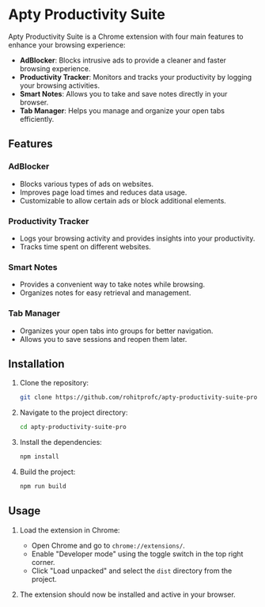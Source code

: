 # Apty Productivity Suite

Apty Productivity Suite is a Chrome extension with four main features to enhance your browsing experience:
- **AdBlocker**: Blocks intrusive ads to provide a cleaner and faster browsing experience.
- **Productivity Tracker**: Monitors and tracks your productivity by logging your browsing activities.
- **Smart Notes**: Allows you to take and save notes directly in your browser.
- **Tab Manager**: Helps you manage and organize your open tabs efficiently.

## Features

### AdBlocker
- Blocks various types of ads on websites.
- Improves page load times and reduces data usage.
- Customizable to allow certain ads or block additional elements.

### Productivity Tracker
- Logs your browsing activity and provides insights into your productivity.
- Tracks time spent on different websites.

### Smart Notes
- Provides a convenient way to take notes while browsing.
- Organizes notes for easy retrieval and management.

### Tab Manager
- Organizes your open tabs into groups for better navigation.
- Allows you to save sessions and reopen them later.

## Installation
1. Clone the repository:
   ```sh
   git clone https://github.com/rohitprofc/apty-productivity-suite-pro.git
   ```
2. Navigate to the project directory:
   ```sh
   cd apty-productivity-suite-pro
   ```
3. Install the dependencies:
   ```sh
   npm install
   ```
4. Build the project:
   ```sh
   npm run build
   ```

## Usage
1. Load the extension in Chrome:
   - Open Chrome and go to `chrome://extensions/`.
   - Enable "Developer mode" using the toggle switch in the top right corner.
   - Click "Load unpacked" and select the `dist` directory from the project.

2. The extension should now be installed and active in your browser.

